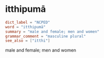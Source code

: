 # itthipumā

``` toml
dict_label = "NCPED"
word = "itthipumā"
summary = "male and female; men and women"
grammar_comment = "masculine plural"
see_also = ["itthi"]
```

male and female; men and women

